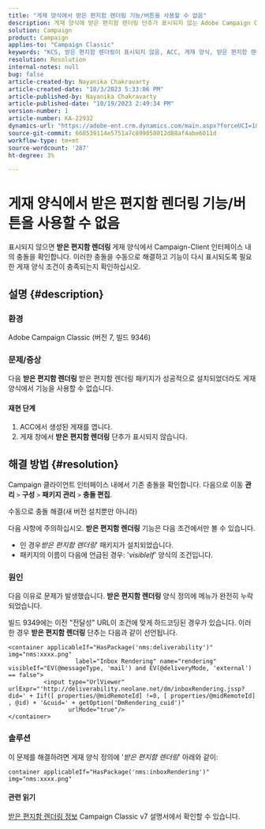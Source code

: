 ```yaml
---
title: "게재 양식에서 받은 편지함 렌더링 기능/버튼을 사용할 수 없음"
description: 게재 양식에 받은 편지함 렌더링 단추가 표시되지 않는 Adobe Campaign Classic 문제를 수동으로 해결하는 방법을 알아봅니다. 충돌을 확인하십시오.
solution: Campaign
product: Campaign
applies-to: "Campaign Classic"
keywords: "KCS, 받은 편지함 렌더링이 표시되지 않음, ACC, 게재 양식, 받은 편지함 렌더링"
resolution: Resolution
internal-notes: null
bug: false
article-created-by: Nayanika Chakravarty
article-created-date: "10/3/2023 5:33:06 PM"
article-published-by: Nayanika Chakravarty
article-published-date: "10/19/2023 2:49:34 PM"
version-number: 1
article-number: KA-22932
dynamics-url: "https://adobe-ent.crm.dynamics.com/main.aspx?forceUCI=1&pagetype=entityrecord&etn=knowledgearticle&id=3b69b0e4-1262-ee11-be6e-6045bd006b3d"
source-git-commit: 660539114e5751a7c899058012d88af4abe6011d
workflow-type: tm+mt
source-wordcount: '287'
ht-degree: 3%

---
```


# 게재 양식에서 받은 편지함 렌더링 기능/버튼을 사용할 수 없음


표시되지 않으면 <b>받은 편지함 렌더링 </b>게재 양식에서 Campaign-Client 인터페이스 내의 충돌을 확인합니다. 이러한 충돌을 수동으로 해결하고 기능이 다시 표시되도록 필요한 게재 양식 조건이 충족되는지 확인하십시오.

## 설명 {#description}


### 환경

Adobe Campaign Classic (버전 7, 빌드 9346)

### 문제/증상

다음 <b>받은 편지함 렌더링</b> 받은 편지함 렌더링 패키지가 성공적으로 설치되었더라도 게재 양식에서 기능을 사용할 수 없습니다.

#### 재현 단계

1. ACC에서 생성된 게재를 엽니다.
2. 게재 창에서 <b>받은 편지함 렌더링</b> 단추가 표시되지 않습니다.



## 해결 방법 {#resolution}


Campaign 클라이언트 인터페이스 내에서 기존 충돌을 확인합니다. 다음으로 이동 <b>관리</b> `>`  <b>구성</b> `>`  <b>패키지 관리</b> `>`  <b>충돌 편집</b>.

수동으로 충돌 해결(새 버전 설치뿐만 아니라)

다음 사항에 주의하십시오. <b>받은 편지함 렌더링</b> 기능은 다음 조건에서만 볼 수 있습니다.

- 인 경우&#x200B;*받은 편지함 렌더링*&#39; 패키지가 설치되었습니다.
- 패키지의 이름이 다음에 언급된 경우: &#39;*visibleIf*&#39; 양식의 조건입니다.


### 원인

다음 이유로 문제가 발생했습니다. <b>받은 편지함 렌더링</b> 양식 정의에 메뉴가 완전히 누락되었습니다.

빌드 9349에는 이전 &quot;전달성&quot; URL이 조건에 맞게 하드코딩된 경우가 있습니다. 이러한 경우 <b>받은 편지함 렌더링</b> 단추는 다음과 같이 선언됩니다.


```
<container applicableIf="HasPackage('nms:deliverability')" img="nms:xxxx.png"
                   label="Inbox Rendering" name="rendering" visibleIf="EV(@messageType, 'mail') and EV(@deliveryMode, 'external') == false">
          <input type="UrlViewer" urlExpr="'http://deliverability.neolane.net/dm/inboxRendering.jssp?did=' + Iif([ properties/@midRemoteId] !=0, [ properties/@midRemoteId] , @id) + '&cuid=' + getOption('DmRendering_cuid')"
                 urlMode="true"/>
</container>
```


### 솔루션

이 문제를 해결하려면 게재 양식 정의에 &#39;*받은 편지함 렌더링*&#39; 아래와 같이:


```
container applicableIf="HasPackage('nms:inboxRendering')" img="nms:xxxx.png"
```


#### <b>관련 읽기</b> 

[받은 편지함 렌더링 정보](https://experienceleague.adobe.com/docs/campaign-classic/using/sending-messages/deliverability-management/inbox-rendering.html?lang=en#about-inbox-rendering) Campaign Classic v7 설명서에서 확인할 수 있습니다.
